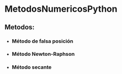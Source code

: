 # MetodosNumericosPython

## Metodos:

- ### Método de falsa posición

- ### Método Newton-Raphson

- ### Método secante